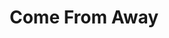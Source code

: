 ---
title: Come From Away
poster: come-from-away.jpg
header: come-from-away-header.jpg
description: 'When the world stopped, their stories moved us all.'
theater: Schoenfeld Theatre
original_preview: 2017-02-08
original_opening: 2017-03-12
preview: 2021-09-21
opening: 2021-09-21
closing: 2022-10-02
tonyaward: true
criticspick: true
tags: 
  - Musical
  - Broadway
  - Award Winning
trailer: 'https://www.youtube.com/watch?v=bijwE0ZBdrM'
website: 'http://comefromaway.com'
tickets:
  - highlight: true
    info: 'http://comefromawaylottery.com'
    title: $49 Lottery
    type: digitalLottery
  - highlight: false
    info: >-
      On sale when the Gerald Schoenfeld Theatre box office opens 10 AM
      Monday–Saturday, noon on Sunday on a first-come, first-served basis. Cash
      or credit. Photo ID required. 2 Tickets per person limit. Seat location
      determined at the discretion of the box office. May be partial view.
    title: $38 Rush
    type: rush
  - highlight: false
    info: >-
      Available when the Gerald Schoenfeld Theatre box office opens 10 AM
      Monday–Saturday, noon on Sunday on a first-come, first-served basis when
      the show is sold out. Cash or credit. 2 Tickets per person limit. Standing
      room at back of the orchestra section.
    title: $32 Standing
    type: standing
  - highlight: false
    info: https://stubhub.prf.hn/l/62gZjq9
    title: 2ndry Market
    type: stubhub
  - highlight: false
    info: 'https://www.telecharge.com/Broadway/Come-From-Away/Schedules-Prices'
    title: $47+ Tickets
    type: regular
---